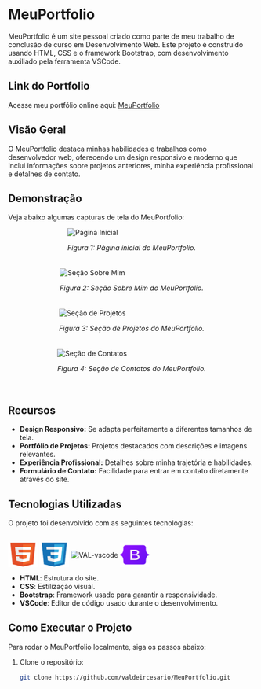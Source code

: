 # MeuPortfolio

MeuPortfolio é um site pessoal criado como parte de meu trabalho de conclusão de curso em Desenvolvimento Web. Este projeto é construído usando HTML, CSS e o framework Bootstrap, com desenvolvimento auxiliado pela ferramenta VSCode.

## Link do Portfolio

Acesse meu portfólio online aqui: [MeuPortfolio](https://valdeircesario.github.io/MeuPortfolio-html/index.html)

## Visão Geral

O MeuPortfolio destaca minhas habilidades e trabalhos como desenvolvedor web, oferecendo um design responsivo e moderno que inclui informações sobre projetos anteriores, minha experiência profissional e detalhes de contato.

## Demonstração

Veja abaixo algumas capturas de tela do MeuPortfolio:

<div style="display: flex; flex-direction: column; align-items: center; justify-content: center;">
    <div style="margin-bottom: 20px;">
        <img src="https://github.com/valdeircesario/MeuPortfolio-html/assets/135670289/065e30b6-22c3-462d-8497-e8c6b4e82ea9" alt="Página Inicial" width="400">
        <p><em>Figura 1: Página inicial do MeuPortfolio.</em></p>
    </div>
    <div style="margin-bottom: 20px;">
        <img src="https://github.com/valdeircesario/MeuPortfolio-html/assets/135670289/73f85670-c7ef-42c6-b4ec-59e7f6ae654d" alt="Seção Sobre Mim" width="400">
        <p><em>Figura 2: Seção Sobre Mim do MeuPortfolio.</em></p>
    </div>
    <div style="margin-bottom: 20px;">
        <img src="https://github.com/valdeircesario/MeuPortfolio-html/assets/135670289/6763df0d-4bc5-4c1d-8585-b16869ad9f7e" alt="Seção de Projetos" width="400">
        <p><em>Figura 3: Seção de Projetos do MeuPortfolio.</em></p>
    </div>
    <div style="margin-bottom: 20px;">
        <img src="https://github.com/valdeircesario/MeuPortfolio-html/assets/135670289/bc1a566f-1966-4e68-af84-9a9d0fc95a07" alt="Seção de Contatos" width="400">
        <p><em>Figura 4: Seção de Contatos do MeuPortfolio.</em></p>
    </div>
</div>



## Recursos

- **Design Responsivo:** Se adapta perfeitamente a diferentes tamanhos de tela.
- **Portfólio de Projetos:** Projetos destacados com descrições e imagens relevantes.
- **Experiência Profissional:** Detalhes sobre minha trajetória e habilidades.
- **Formulário de Contato:** Facilidade para entrar em contato diretamente através do site.

## Tecnologias Utilizadas

O projeto foi desenvolvido com as seguintes tecnologias:
<div style="display: inline_block"><br>
        
  <img align="center" alt="VAL-HTML" height="50" width="60" src="https://raw.githubusercontent.com/devicons/devicon/master/icons/html5/html5-original.svg">
  <img align="center" alt="VAL-CSS" height="50" width="60" src="https://raw.githubusercontent.com/devicons/devicon/master/icons/css3/css3-original.svg">
  <img align="center" alt="VAL-vscode" height="50" width="60" src="https://cdn.jsdelivr.net/gh/devicons/devicon@latest/icons/vscode/vscode-original.svg" >
  <img align="center" alt="VAL-Bootstrap" height="50" width="60" src="https://raw.githubusercontent.com/devicons/devicon/master/icons/bootstrap/bootstrap-original.svg">

  
</div>
<P></P>

- **HTML**: Estrutura do site.
- **CSS**: Estilização visual.
- **Bootstrap**: Framework usado para garantir a responsividade.
- **VSCode**: Editor de código usado durante o desenvolvimento.

## Como Executar o Projeto

Para rodar o MeuPortfolio localmente, siga os passos abaixo:

1. Clone o repositório:
   ```bash
   git clone https://github.com/valdeircesario/MeuPortfolio.git
